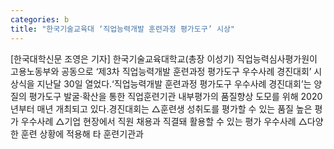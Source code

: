 ```yaml
---
categories: b
title: "한국기술교육대 ‘직업능력개발 훈련과정 평가도구’ 시상"
---
```

[한국대학신문 조영은 기자] 한국기술교육대학교(총장 이성기) 직업능력심사평가원이 고용노동부와 공동으로 ‘제3차 직업능력개발 훈련과정 평가도구 우수사례 경진대회’ 시상식을 지난달 30일 열었다.‘직업능력개발 훈련과정 평가도구 우수사례 경진대회’는 양질의 평가도구 발굴·확산을 통한 직업훈련기관 내부평가의 품질향상 도모를 위해 2020년부터 매년 개최되고 있다.경진대회는 △훈련생 성취도를 평가할 수 있는 품질 높은 평가 우수사례 △기업 현장에서 직원 채용과 직결돼 활용할 수 있는 평가 우수사례 △다양한 훈련 상황에 적용해 타 훈련기관과